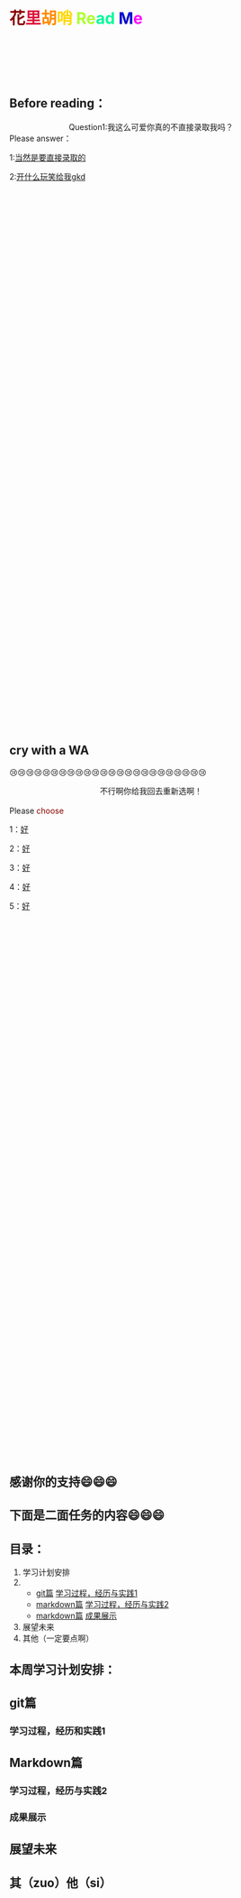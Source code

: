 # <font color=880000>花</font><font color=DC143C>里</font><font color=FF8C00>胡</font><font color=FFD700>哨</font> <font color=ADFF2F>Re</FONT><font color=00FA9A>ad</FONT> <font color=0000CD>M</font><font color=ffooff>e</font>

<br><br><br><br>

## Before reading：
<center>Question1:我这么可爱你真的不直接录取我吗？</center>
Please answer：

1:[当然是要直接录取的](#感谢你的支持smilesmilesmile) 

2:[开什么玩笑给我gkd](#cry-with-a-wa)

<br><br><br><br><br><br><br><br><br><br><br><br><br><br><br><br><br><br><br><br><br><br><br><br><br><br><br><br><br><br><br><br><br><br><br><br><br><br><br><br><br><br><br><br><br><br><br><br><br><br><br><br><br><br><br><br>

## cry with a WA
:cry::cry::cry::cry::cry::cry::cry::cry::cry::cry::cry::cry::cry::cry::cry::cry::cry::cry::cry::cry::cry::cry::cry::cry:

<center>不行啊你给我回去重新选啊！</center><br>
Please <font color=880000>choose</font>

1：[好](#before-reading)

2：[好](#before-reading)

3：[好](#before-reading)

4：[好](#before-reading)

5：[好](#before-reading)

<br><br><br><br><br><br><br><br><br><br><br><br><br><br><br><br><br><br><br><br><br><br><br><br><br><br><br><br><br><br><br><br><br><br><br><br><br><br><br><br><br><br><br><br><br><br><br><br><br><br><br><br><br><br><br><br>

## 感谢你的支持:smile::smile::smile:

## 下面是二面任务的内容:smile::smile::smile:

## 目录：

1. 学习计划安排
2. - [git篇](#git篇) [学习过程，经历与实践1](#学习过程，经历和实践1)
   - [markdown篇](#markdown篇) [学习过程，经历与实践2](#学习过程，经历和实践2)
   - [markdown篇](#markdown篇) [成果展示](#成果展示)
3. 展望未来
4. 其他（一定要点啊）

## 本周学习计划安排：

## git篇

### 学习过程，经历和实践1

## Markdown篇

### 学习过程，经历与实践2

### 成果展示

## 展望未来

## 其（zuo）他（si）